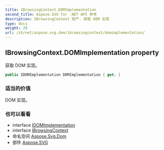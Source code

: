 ```yaml
---
title: IBrowsingContext.DOMImplementation
second_title: Aspose.SVG for .NET API 参考
description: IBrowsingContext 财产. 获取 DOM 实现
type: docs
weight: 20
url: /zh/net/aspose.svg.dom/ibrowsingcontext/domimplementation/
---
```

## IBrowsingContext.DOMImplementation property

获取 DOM 实现。

```csharp
public IDOMImplementation DOMImplementation { get; }
```

### 适当的价值

DOM 实现。

### 也可以看看

* interface [IDOMImplementation](../../idomimplementation/)
* interface [IBrowsingContext](../)
* 命名空间 [Aspose.Svg.Dom](../../ibrowsingcontext/)
* 部件 [Aspose.SVG](../../../)


